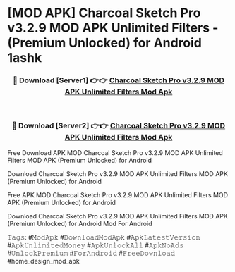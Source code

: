 # [MOD APK] Charcoal Sketch Pro v3.2.9 MOD APK Unlimited Filters - (Premium Unlocked) for Android 1ashk



<div align="center">
<h3>🔴 Download [Server1] 👉👉 <a href="https://momento.my/?title=Charcoal_Sketch_Pro_v3.2.9_MOD_APK_Unlimited_Filters">Charcoal Sketch Pro v3.2.9 MOD APK Unlimited Filters Mod Apk</a></h3><br>

<h3>🔴 Download [Server2] 👉👉 <a href="https://momento.my/?title=Charcoal_Sketch_Pro_v3.2.9_MOD_APK_Unlimited_Filters">Charcoal Sketch Pro v3.2.9 MOD APK Unlimited Filters Mod Apk</a></h3>
</div>



Free Download APK MOD Charcoal Sketch Pro v3.2.9 MOD APK Unlimited Filters MOD APK (Premium Unlocked) for Android

Download Charcoal Sketch Pro v3.2.9 MOD APK Unlimited Filters MOD APK (Premium Unlocked) for Android

Free APK MOD Charcoal Sketch Pro v3.2.9 MOD APK Unlimited Filters MOD APK (Premium Unlocked) for Android

Download Charcoal Sketch Pro v3.2.9 MOD APK Unlimited Filters MOD APK (Premium Unlocked) for Android Mod For Android

𝚃𝚊𝚐𝚜: #𝙼𝚘𝚍𝙰𝚙𝚔 #𝙳𝚘𝚠𝚗𝚕𝚘𝚊𝚍𝙼𝚘𝚍𝙰𝚙𝚔 #𝙰𝚙𝚔𝙻𝚊𝚝𝚎𝚜𝚝𝚅𝚎𝚛𝚜𝚒𝚘𝚗 #𝙰𝚙𝚔𝚄𝚗𝚕𝚒𝚖𝚒𝚝𝚎𝚍𝙼𝚘𝚗𝚎𝚢 #𝙰𝚙𝚔𝚄𝚗𝚕𝚘𝚌𝚔𝙰𝚕𝚕 #𝙰𝚙𝚔𝙽𝚘𝙰𝚍𝚜 #𝚄𝚗𝚕𝚘𝚌𝚔𝙿𝚛𝚎𝚖𝚒𝚞𝚖 #𝙵𝚘𝚛𝙰𝚗𝚍𝚛𝚘𝚒𝚍 #𝙵𝚛𝚎𝚎𝙳𝚘𝚠𝚗𝚕𝚘𝚊𝚍 #home_design_mod_apk

